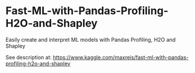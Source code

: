 # Fast-ML-with-Pandas-Profiling-H2O-and-Shapley
Easily create and interpret ML models with Pandas Profiling, H2O and Shapley

See description at: https://www.kaggle.com/maxreis/fast-ml-with-pandas-profiling-h2o-and-shapley

